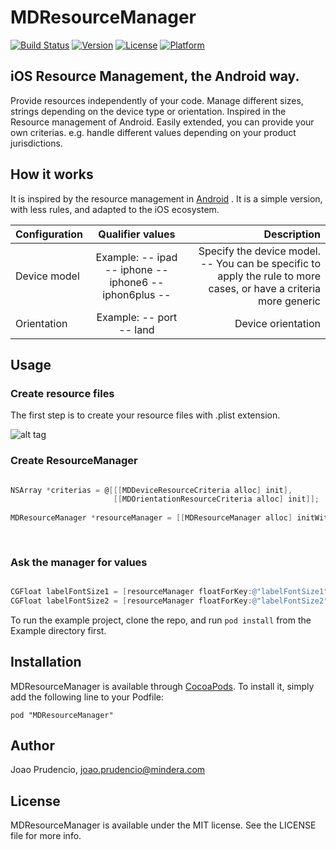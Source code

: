 # MDResourceManager

[![Build Status](https://travis-ci.org/prudencioj/MDResourceManager.svg?branch=master)](https://travis-ci.org/prudencioj/MDResourceManager)
[![Version](https://img.shields.io/cocoapods/v/MDResourceManager.svg?style=flat)](http://cocoadocs.org/docsets/MDResourceManager)
[![License](https://img.shields.io/cocoapods/l/MDResourceManager.svg?style=flat)](http://cocoadocs.org/docsets/MDResourceManager)
[![Platform](https://img.shields.io/cocoapods/p/MDResourceManager.svg?style=flat)](http://cocoadocs.org/docsets/MDResourceManager)


## iOS Resource Management, the Android way.
Provide resources independently of your code. Manage different sizes, strings depending on the device type or orientation.
Inspired in the Resource management of Android.
Easily extended, you can provide your own criterias. e.g. handle different values depending on your product jurisdictions.


## How it works

It is inspired by the resource management in [Android](http://developer.android.com/guide/topics/resources/providing-resources.html#BestMatch) . It is a simple version, with less rules, and adapted to the iOS ecosystem. 

| Configuration | Qualifier values | Description  |
| --------------------| :---------------------------:|----------------------------:|
|  Device model |  Example: -- ipad -- iphone -- iphone6 -- iphon6plus --  |  Specify the device model. -- You can be specific to apply the rule to more cases, or have a criteria more generic | 
|  Orientation |  Example: -- port -- land  | Device orientation |                                                     


## Usage

### Create resource files

The first step is to create your resource files with .plist extension. 

![alt tag](http://s23.postimg.org/gj1n2xfbe/Screen_Shot_2015_02_22_at_13_45_42.jpg)

### Create ResourceManager

```objective-c

NSArray *criterias = @[[[MDDeviceResourceCriteria alloc] init],
                       [[MDOrientationResourceCriteria alloc] init]];
    
MDResourceManager *resourceManager = [[MDResourceManager alloc] initWithPrefixFileName:@"dimensions"
                                                                             criterias:criterias];
    
```

### Ask the manager for values 

```objective-c

CGFloat labelFontSize1 = [resourceManager floatForKey:@"labelFontSize1"];
CGFloat labelFontSize2 = [resourceManager floatForKey:@"labelFontSize2"];

```

To run the example project, clone the repo, and run `pod install` from the Example directory first.

## Installation

MDResourceManager is available through [CocoaPods](http://cocoapods.org). To install
it, simply add the following line to your Podfile:

    pod "MDResourceManager"

## Author

Joao Prudencio, joao.prudencio@mindera.com

## License

MDResourceManager is available under the MIT license. See the LICENSE file for more info.